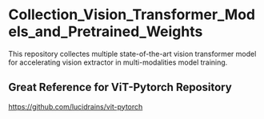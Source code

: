 # Collection_Vision_Transformer_Models_and_Pretrained_Weights
 This repository collectes multiple state-of-the-art vision transformer model for accelerating vision extractor in multi-modalities model training.

## Great Reference for ViT-Pytorch Repository
https://github.com/lucidrains/vit-pytorch 